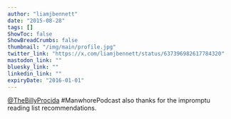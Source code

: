 ```yaml
---
author: "liamjbennett"
date: "2015-08-28"
tags: []
ShowToc: false
ShowBreadCrumbs: false
thumbnail: "/img/main/profile.jpg"
twitter_link: "https://x.com/liamjbennett/status/637396982617784320"
mastodon_link: ""
bluesky_link: ""
linkedin_link: ""
expiryDate: "2016-01-01"
---
```


[@TheBillyProcida](https://x.com/TheBillyProcida) #ManwhorePodcast also thanks for the impromptu reading list recommendations.


